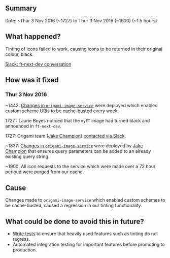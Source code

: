 ## Summary

Date: ~Thur 3 Nov 2016 (~1727) to Thur 3 Nov 2016 (~1900) (~1.5 hours)


## What happened?

Tinting of icons failed to work, causing icons to be returned in their original colour, black.

[Slack: ft-next-dev conversation](https://financialtimes.slack.com/archives/ft-next-dev/p1478194076012206)


## How was it fixed

### Thur 3 Nov 2016

~1442: [Changes in `origami-image-service`](https://github.com/Financial-Times/origami-image-service/pull/138) were deployed which enabled custom scheme URIs to be cache-busted every week.

1727 : Laurie Boyes noticed that the `myFT` image had turned black and announced in `ft-next-dev`.

1727: Origami team ([Jake Champion](https://github.com/JakeChampion)) [contacted via Slack](https://financialtimes.slack.com/archives/ft-next-dev/p1478194076012206).

~1837: [Changes in `origami-image-service`](https://github.com/Financial-Times/origami-image-service/pull/139) were deployed by [Jake Champion](https://github.com/JakeChampion) that ensures query parameters can be added to an already existing query string.

~1900: All icon requests to the service which were made over a 72 hour perioud were purged from our cache.


## Cause

Changes made to `origami-image-service` which enabled custom schemes to be cache-busted, caused a regression in our tinting functionality.


## What could be done to avoid this in future?

- [Write tests](https://github.com/Financial-Times/origami-image-service/commit/bdcdd5f39a2c5c3e257e79e5fa9173dbbecaac83) to ensure that heavily used features such as tinting do not regress.
- Automated integration testing for important features before promoting to production.
